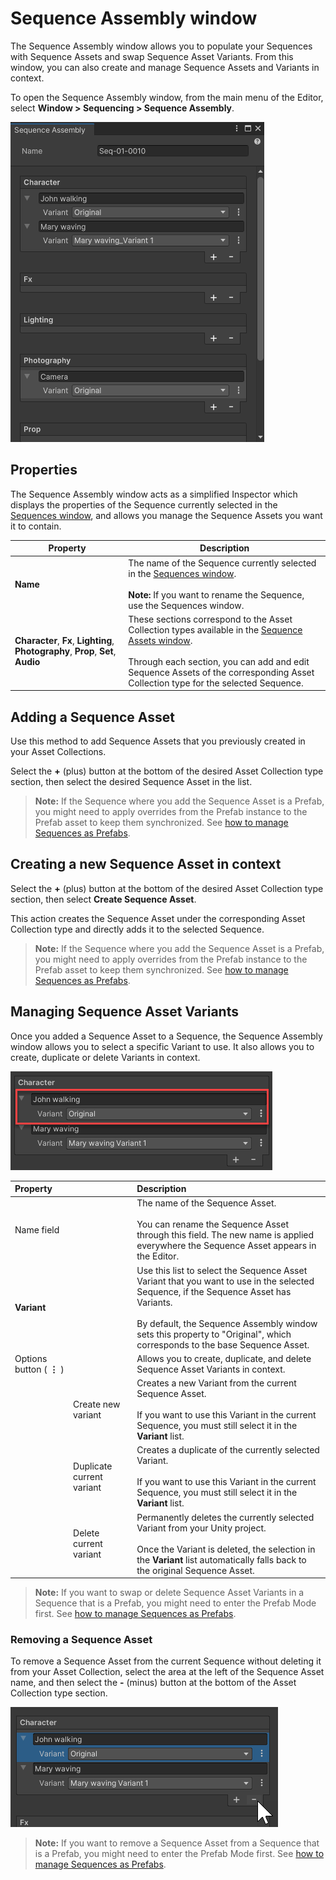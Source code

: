 # Sequence Assembly window

The Sequence Assembly window allows you to populate your Sequences with Sequence Assets and swap Sequence Asset Variants. From this window, you can also create and manage Sequence Assets and Variants in context.

To open the Sequence Assembly window, from the main menu of the Editor, select **Window > Sequencing > Sequence Assembly**.

![](images/sequence-assembly-window.png)

## Properties

The Sequence Assembly window acts as a simplified Inspector which displays the properties of the Sequence currently selected in the [Sequences window](sequences-window.md), and allows you manage the Sequence Assets you want it to contain.

| **Property** | **Description** |
|--------------|-----------------|
| **Name** | The name of the Sequence currently selected in the [Sequences window](sequences-window.md).<br /><br />**Note:** If you want to rename the Sequence, use the Sequences window. |
| **Character**, **Fx**, **Lighting**, **Photography**, **Prop**, **Set**, **Audio** | These sections correspond to the Asset Collection types available in the [Sequence Assets window](sequence-assets-window.md).<br /><br />Through each section, you can add and edit Sequence Assets of the corresponding Asset Collection type for the selected Sequence. |

## Adding a Sequence Asset

Use this method to add Sequence Assets that you previously created in your Asset Collections.

Select the **+** (plus) button at the bottom of the desired Asset Collection type section, then select the desired Sequence Asset in the list.

>**Note:** If the Sequence where you add the Sequence Asset is a Prefab, you might need to apply overrides from the Prefab instance to the Prefab asset to keep them synchronized. See [how to manage Sequences as Prefabs](sequences-as-prefabs.md).

## Creating a new Sequence Asset in context

Select the **+** (plus) button at the bottom of the desired Asset Collection type section, then select **Create Sequence Asset**.

This action creates the Sequence Asset under the corresponding Asset Collection type and directly adds it to the selected Sequence.

>**Note:** If the Sequence where you add the Sequence Asset is a Prefab, you might need to apply overrides from the Prefab instance to the Prefab asset to keep them synchronized. See [how to manage Sequences as Prefabs](sequences-as-prefabs.md).

## Managing Sequence Asset Variants

Once you added a Sequence Asset to a Sequence, the Sequence Assembly window allows you to select a specific Variant to use. It also allows you to create, duplicate or delete Variants in context.

![](images/sequence-assembly-sequence-asset-properties.png)

| **Property** || **Description** |
|:---|:---|:---|
| Name field || The name of the Sequence Asset.<br /><br />You can rename the Sequence Asset through this field. The new name is applied everywhere the Sequence Asset appears in the Editor. |
| **Variant** || Use this list to select the Sequence Asset Variant that you want to use in the selected Sequence, if the Sequence Asset has Variants.<br /><br />By default, the Sequence Assembly window sets this property to "Original", which corresponds to the base Sequence Asset. |
| Options button ( **⋮** ) || Allows you to create, duplicate, and delete Sequence Asset Variants in context. |
|| Create new variant | Creates a new Variant from the current Sequence Asset.<br /><br />If you want to use this Variant in the current Sequence, you must still select it in the **Variant** list. |
|| Duplicate current variant | Creates a duplicate of the currently selected Variant.<br /><br />If you want to use this Variant in the current Sequence, you must still select it in the **Variant** list. |
|| Delete current variant | Permanently deletes the currently selected Variant from your Unity project.<br /><br />Once the Variant is deleted, the selection in the **Variant** list automatically falls back to the original Sequence Asset. |

>**Note:** If you want to swap or delete Sequence Asset Variants in a Sequence that is a Prefab, you might need to enter the Prefab Mode first. See [how to manage Sequences as Prefabs](sequences-as-prefabs.md).

### Removing a Sequence Asset

To remove a Sequence Asset from the current Sequence without deleting it from your Asset Collection, select the area at the left of the Sequence Asset name, and then select the **-** (minus) button at the bottom of the Asset Collection type section.

![](images/sequence-assembly-sequence-asset-remove.png)

>**Note:** If you want to remove a Sequence Asset from a Sequence that is a Prefab, you might need to enter the Prefab Mode first. See [how to manage Sequences as Prefabs](sequences-as-prefabs.md).
